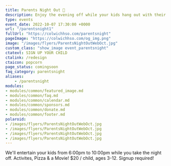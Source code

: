 ```yaml
---
title: Parents Night Out 🍿
description: Enjoy the evening off while your kids hang out with their freinds at school.
type: events
event_date: 2022-10-07 17:30:00 +0000
url: "/parentsnight1"
fullUrl: "https://colwichhso.com/parentsnight"
pageImage: "https://colwichhso.com/og_img.png"
image: "/images/flyers/ParentsNightOutWebOct.jpg"
custom_class: "show_image event_parentsnight"
ctatext: SIGN UP YOUR CHILD
ctalink: /redesign
ctaicon: popcorn
page_status: comingsoon
faq_category: parentsnight
aliases:
    - /parentsnight
modules:
- modules/common/featured_image.md
- modules/common/faq.md
- modules/common/calendar.md
- modules/common/sponsors.md
- modules/common/donate.md
- modules/common/footer.md
polaroid: 
- /images/flyers/ParentsNightOutWebOct.jpg
- /images/flyers/ParentsNightOutWebOct.jpg
- /images/flyers/ParentsNightOutWebOct.jpg
- /images/flyers/ParentsNightOutWebOct.jpg
---
```

We'll entertain your kids from 6:00pm to 10:00pm while you take the night off. Activites, Pizza & a Movie! $20 / child, ages 3-12. Signup required!